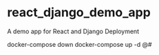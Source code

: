 # react_django_demo_app
A demo app for React and Django Deployment

docker-compose down
docker-compose up -d
@#
